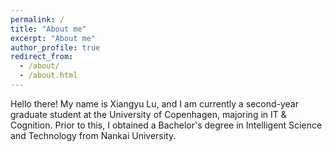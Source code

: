 ```yaml
---
permalink: /
title: "About me"
excerpt: "About me"
author_profile: true
redirect_from: 
  - /about/
  - /about.html
---
```


Hello there! My name is Xiangyu Lu, and I am currently a second-year graduate student at the University of Copenhagen, majoring in IT & Cognition. Prior to this, I obtained a Bachelor's degree in Intelligent Science and Technology from Nankai University.
